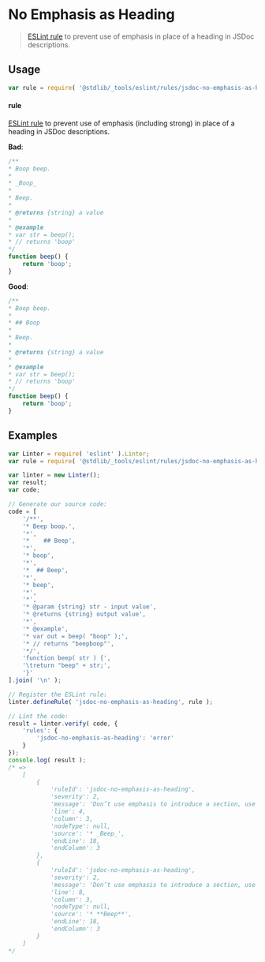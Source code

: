 # No Emphasis as Heading

> [ESLint rule][eslint-rules] to prevent use of emphasis in place of a heading in JSDoc descriptions.

<section class="intro">

</section>

<!-- /.intro -->

<section class="usage">

## Usage

```javascript
var rule = require( '@stdlib/_tools/eslint/rules/jsdoc-no-emphasis-as-heading' );
```

#### rule

[ESLint rule][eslint-rules] to prevent use of emphasis (including strong) in place of a heading in JSDoc descriptions.

**Bad**:

<!-- eslint-disable stdlib/jsdoc-no-emphasis-as-heading, stdlib/jsdoc-markdown-remark -->

```javascript
/**
* Boop beep.
*
* _Boop_
*
* Beep.
*
* @returns {string} a value
*
* @example
* var str = beep();
* // returns 'boop'
*/
function beep() {
    return 'boop';
}
```

**Good**:

```javascript
/**
* Boop beep.
*
* ## Boop
*
* Beep.
*
* @returns {string} a value
*
* @example
* var str = beep();
* // returns 'boop'
*/
function beep() {
    return 'boop';
}
```

</section>

<!-- /.usage -->

<section class="examples">

## Examples

<!-- eslint no-undef: "error" -->

```javascript
var Linter = require( 'eslint' ).Linter;
var rule = require( '@stdlib/_tools/eslint/rules/jsdoc-no-emphasis-as-heading' );

var linter = new Linter();
var result;
var code;

// Generate our source code:
code = [
    '/**',
    '* Beep boop.',
    '*',
    '*    ## Beep',
    '*',
    '* boop',
    '*',
    '*  ## Beep',
    '*',
    '* beep',
    '*',
    '*',
    '* @param {string} str - input value',
    '* @returns {string} output value',
    '*',
    '* @example',
    '* var out = beep( "boop" );',
    '* // returns "beepboop"',
    '*/',
    'function beep( str ) {',
    '\treturn "beep" + str;',
    '}'
].join( '\n' );

// Register the ESLint rule:
linter.defineRule( 'jsdoc-no-emphasis-as-heading', rule );

// Lint the code:
result = linter.verify( code, {
    'rules': {
        'jsdoc-no-emphasis-as-heading': 'error'
    }
});
console.log( result );
/* =>
    [
        {
            'ruleId': 'jsdoc-no-emphasis-as-heading',
            'severity': 2,
            'message': 'Don’t use emphasis to introduce a section, use a heading',
            'line': 4,
            'column': 3,
            'nodeType': null,
            'source': '* _Beep_',
            'endLine': 18,
            'endColumn': 3
        },
        {
            'ruleId': 'jsdoc-no-emphasis-as-heading',
            'severity': 2,
            'message': 'Don’t use emphasis to introduce a section, use a heading',
            'line': 8,
            'column': 3,
            'nodeType': null,
            'source': '* **Beep**',
            'endLine': 18,
            'endColumn': 3
        }
    ]
*/
```

</section>

<!-- /.examples -->

<section class="links">

[eslint-rules]: https://eslint.org/docs/developer-guide/working-with-rules

</section>

<!-- /.links -->
